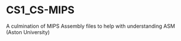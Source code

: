 # CS1_CS-MIPS
A culmination of MIPS Assembly files to help with understanding ASM (Aston University)
